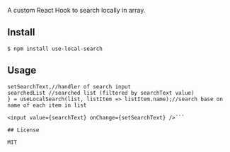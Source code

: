 A custom React Hook to search locally in array.

## Install

`$ npm install use-local-search`

## Usage

```const { searchText,//value of search input
setSearchText,//handler of search input
searchedList //searched list (filtered by searchText value)
} = useLocalSearch(list, listItem => listItem.name);//search base on name of each item in list

<input value={searchText} onChange={setSearchText} />```

## License

MIT
